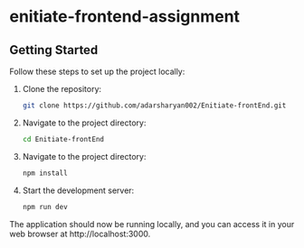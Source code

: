 # enitiate-frontend-assignment


## Getting Started

Follow these steps to set up the project locally:

1. Clone the repository:
   ```bash
   git clone https://github.com/adarsharyan002/Enitiate-frontEnd.git
2. Navigate to the project directory:
    ```bash
    cd Enitiate-frontEnd
3. Navigate to the project directory:
    ```bash
    npm install
3. Start the development server:
    ```bash
    npm run dev
The application should now be running locally, and you can access it in your web browser at http://localhost:3000.



